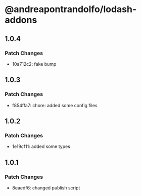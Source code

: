 # @andreapontrandolfo/lodash-addons

## 1.0.4

### Patch Changes

- 10a712c2: fake bump

## 1.0.3

### Patch Changes

- f854ffa7: chore: added some config files

## 1.0.2

### Patch Changes

- 1e19cf11: added some types

## 1.0.1

### Patch Changes

- 8eaedf6: changed publish script
